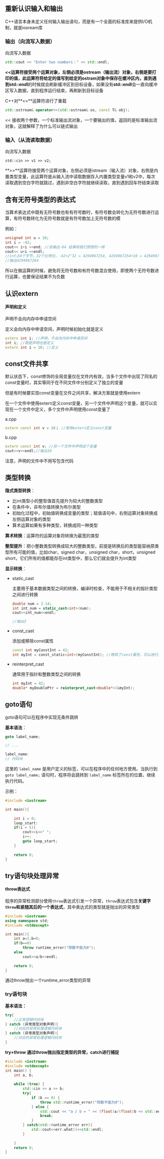 ## 重新认识输入和输出

C++语言本身未定义任何输入输出语句，而是有一个全面的标准库来提供I/O机制，就是iosream库

### 输出（向流写入数据）

向流写入数据

```c++
std::cout << "Enter two numbers：" << std::endl;
```

**<<**运算符接受两个运算对象，左侧必须是ostream（输出流）对象，右侧是要打印的值，此运算符将给定的值写到给定的ostram对象中保存在缓冲区内，直到遇到**std::endl**的时候就会刷新缓冲区到目标设备，如果没有**std::endl**会一直向缓冲区写入数据，直到程序运行结束，再刷新到目标设备

C++对**<<**运算符进行了重载

```c++
std::ostream& operator<<(std::ostream& os, const T& obj);
```

<< 接收两个参数，一个标准输出流对象，一个要输出的值，返回的是标准输出流对象，这就解释了为什么可以链式输出

### 输入（从流读取数据）

向流写入数据

```
std::cin >> v1 >> v2;
```

**>>**运算符接受两个运算对象，左侧必须是istream（输入流）对象，右侧是内置类型变量，此运算符是从输入流中读取数据存入内置类型变量v1和v2中，每次读取遇到空白字符就跳过，遇到非空白字符就继续读取，直到遇到回车符结束读取

## 含有无符号类型的表达式

当算术表达式中既有无符号数也有有符号数时，有符号数会转化为无符号数进行运算，有符号数转化为无符号数就是有符号数加上无符号数的模

例如：

```c++
unsigned int u = 10;
int i = -42;
cout<< i+i <<end; //会输出-84 结果和我们预想的一样
cout<< u+i <<endl; 
//int占4个字节，32个比特位，-42+2^32 = 4294967254, 4294967254+10 = 4294967264
//输出4294967264
```

所以在做运算的时候，避免将无符号数和有符号数混合使用，即使两个无符号数进行运算，也要保证结果不为负数

## 认识extern

#### 声明和定义

声明不会向内存中申请空间

定义会向内存中申请空间，声明时候初始化就是定义

```c++
extern int i; //声明，不会向内存中申请空间
int i; //既是声明也是定义
extern int i = 10; //定义
```

## const文件共享

默认状态下，const修饰的全局变量仅在文件内有效，当多个文件中出现了同名的const变量时，其实等同于在不同文件中分别定义了独立的变量

但是有时候要实现const变量在文件之间共享，解决方案就是使用extern

在一个文件中使用extern定义const变量，另一个文件中声明这个变量，就可以实现在一个文件中定义，多个文件中声明使用const变量了

a.cpp

```c++
extern const int v = 10； //使用extern定义const变量
```

b.cpp

```c++
extern const int v;	//另一个文件中声明这个变量
cout<<v<<endl;//输出10
```

注意，声明的文件中不用写包含代码

## 类型转换

**隐式类型转换**：

* 比int类型小的整型值首先提升为较大的整数类型
* 在条件中，非布尔值转换为布尔类型
* 初始化过程中，初始值转换成变量的类型；赋值语句中，右侧运算对象转换成左侧运算对象的类型
* 算术运算如果有多种类型，转换成同一种类型

**算术转换**：运算符的运算对象将转换为最宽的类型

**整型提升**：把小整数类型转换成较大的整数类型，前提是转换后的类型能容纳原类型所有可能的值，比如char，signed char，unsigned char，short，unsigned short，它们所有的值都能存在int类型中，那么它们就会提升为int类型

**显示转换**：

* static_cast

  主要用于基本数据类型之间的转换，编译时检查，不能用于不相关的指针类型之间进行转换

  ```c++
  double num = 3.14;
  int int_num = static_cast<int>(num);
  cout<<int_num<<endl;
  
  //输出3
  ```

* const_cast

  添加或移除const属性

  ```c++
  const int myConstInt = 42;
  int myInt = const_static<int>(myConstInt); //移除了const属性，可以进行更改
  ```

* reinterpret_cast

  通常用于指针和整数类型之间的转换

  ```c++
  int myInt = 42;
  double* myDoublePtr = reinterpret_cast<double*>(&myInt);
  ```

## goto语句

goto语句可以在程序中实现无条件跳转

**基本语法**：

```c++
goto label_name;

// ...

label_name:
// 代码块
```

这里的 `label_name` 是用户定义的标签，可以在程序中的任何地方使用。当执行到 `goto label_name;` 语句时，程序将会跳转到 `label_name` 标签所在的位置，继续执行代码。

示例：

```c++
#include <iostream>

int main(){
    
    int i = 0;
    loop_start:
    if(i < 5){
        cout<<i<<" ";
        i++;
        goto loop_start;
    }
    
    return 0;
}
```

## try语句块处理异常

#### throw表达式

程序的异常检测部分使用`throw`表达式引发一个异常，`throw`表达式包含**关键字`throw`和紧随其后的一个表达式**，其中表达式的类型就是抛出的异常类型

```c++
#include <iostream>
using namespace std;
#include <stdexcept>

int main(){
	int a=2,b=0;
	if(b==0)
		throw runtime_error("除数不能为0");
	else
		cout<<a/b<<endl; 
	
	return 0;
}
```

通过throw抛出一个runtime_error类型的异常

### try语句块

**基本语法：**

```c++
try{
    //正常逻辑代码块
} catch (异常类型对象声明){
    //对应的异常处理逻辑代码块
} catch (异常类型对象声明){
    //对应的异常处理逻辑代码块
}
```

**try+throw 通过throw抛出指定类型的异常，catch进行捕捉**

```c++
#include <iostream>
#include <stdexcept>
int main() {
    int a, b;
    
    while (true) {
        std::cin >> a >> b;
        try{
        	if (b == 0) {
           		throw std::runtime_error("除数不能为0");
        	} else {
            	std::cout << "a / b = " << (float)a/(float)b << std::endl;
            	break;
        	}
		} catch(std::runtime_error err){
			std::cout<<err.what()<<std::endl;
		}
        
    }
    return 0;
}

```




